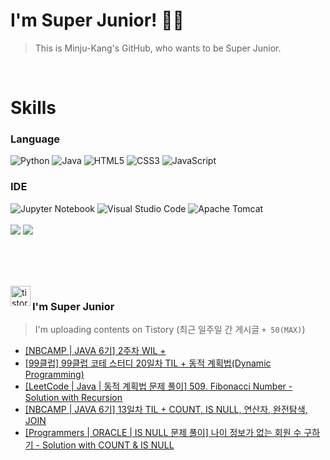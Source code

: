 
# I'm Super Junior! 🐱‍🏍
  > This is Minju-Kang's GitHub, who wants to be Super Junior.

<br>

<h1>Skills</h1>
<h3>Language</h3>
<div sytle="display:inline;">
<img alt="Python" src="https://img.shields.io/badge/Python-3776AB?style=flat-square&logo=Python&logoColor=white"/>
<img alt="Java" src="https://img.shields.io/badge/JAVA-007396?style=flat-square&logo=Java&logoColor=white"/>
<img alt="HTML5" src="https://img.shields.io/badge/HTML5-E34F26?style=flat-square&logo=HTML5&logoColor=white"/>
<img alt="CSS3" src="https://img.shields.io/badge/CSS3-1572B6?style=flat-square&logo=CSS3&logoColor=white"/>
<img alt="JavaScript" src="https://img.shields.io/badge/JavaScript-F7DF1E?style=flat-square&logo=JavaScript&logoColor=black"/>
</div>
<h3>IDE</h3>
<div sytle="display:inline;">
<img alt="Jupyter Notebook" src="https://img.shields.io/badge/Jupyter-F37626?style=flat-square&logo=Jupyter&logoColor=white"/>
<img alt="Visual Studio Code" src="https://img.shields.io/badge/Visual Studio Code-007ACC?style=flat-square&logo=Visual Studio Code&logoColor=white"/>
<img alt="Apache Tomcat" src="https://img.shields.io/badge/Apache Tomcat-F8DC75?style=flat-square&logo=Apache Tomcat&logoColor=black"/>
</div>
<br>

<img src="https://github-readme-stats.vercel.app/api/top-langs/?username=minjukang727" >
<img src="https://github-readme-stats.vercel.app/api?username=MinjuKang727&show_icons=true&theme=radical">

<br><br>


<br>

<img src="https://github.com/MinjuKang727/MinjuKang727/assets/108849480/0ac49170-7c8c-4c99-b0e5-86c414fc591c" alt="tistory-icon_IamSuperJunior" width="32px" align="left">

###  I'm Super Junior
  > I'm uploading contents on Tistory  (최근 일주일 간 게시글 `+ 50(MAX)`)  

- <a href="https://ajtwltsk.tistory.com/121"> [NBCAMP | JAVA 6기] 2주차 WIL + </a><br>  
- <a href="https://ajtwltsk.tistory.com/120"> [99클럽] 99클럽 코테 스터디 20일차 TIL + 동적 계획법(Dynamic Programming) </a><br>  
- <a href="https://ajtwltsk.tistory.com/119"> [LeetCode | Java | 동적 계획법  문제 풀이] 509. Fibonacci Number - Solution with Recursion </a><br>  
- <a href="https://ajtwltsk.tistory.com/118"> [NBCAMP | JAVA 6기] 13일차 TIL + COUNT, IS NULL, 연산자, 완전탐색, JOIN </a><br>  
- <a href="https://ajtwltsk.tistory.com/117"> [Programmers | ORACLE | IS NULL  문제 풀이] 나이 정보가 없는 회원 수 구하기 - Solution with COUNT &amp; IS NULL </a><br>  

